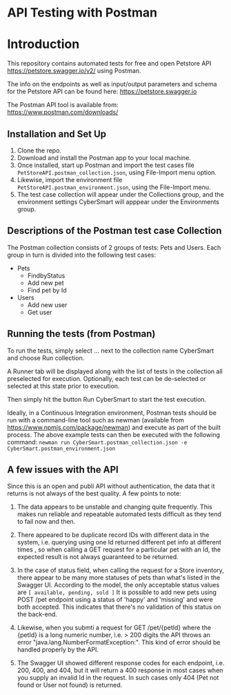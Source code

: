 # API Testing with Postman

# Introduction

This repository contains automated tests for free and open Petstore API https://petstore.swagger.io/v2/ using Postman.

The info on the endpoints as well as input/output parameters and schema for the Petstore API can be found here: https://petstore.swagger.io

The Postman API tool is available from: https://www.postman.com/downloads/

## Installation and Set Up
1. Clone the repo.
2. Download and install the Postman app to your local machine.
3. Once installed, start up Postman and import the test cases file ```PetStoreAPI.postman_collection.json```, using File-Import menu option.
4. Likewise, import the environment file ```PetStoreAPI.postman_environment.json```, using the File-Import menu.
5. The test case collection will appear under the Collections group, and the environment settings CyberSmart will apppear under the Environments group.

## Descriptions of the Postman test case Collection

The Postman collection consists of 2 groups of tests: Pets and Users. Each group in turn is divided into the following test cases:

* Pets
  * FindbyStatus
  * Add new pet
  * Find pet by Id
* Users
  * Add new user
  * Get user


## Running the tests (from Postman)
To run the tests, simply select ... next to the collection name CyberSmart and choose Run collection.

A Runner tab will be displayed along with the list of tests in the collection all preselected for execution. Optionally, each test can be de-selected or selected at this state prior to execution.

Then simply hit the button Run CyberSmart to start the test execution.

Ideally, in a Continuous Integration environment, Postman tests should be run with a command-line tool such as newman (available from https://www.npmjs.com/package/newman) and execute as part of the built process. The above example tests can then be executed with the following command:
`newman run CyberSmart.postman_collection.json -e CyberSmart.postman_environment.json`

## A few issues with the API
Since this is an open and publi API without authentication, the data that it returns is not always of the best quality. A few points to note:

1. The data appears to be unstable and changing quite frequently. This makes run reliable and repeatable automated tests difficult as they tend to fail now and then.

2. There appeared to be duplicate record IDs with different data in the system, i.e. querying using one Id returned different pet info at different times , so when calling a GET request for a particular pet with an Id, the expected result is not always guaranteed to be returned.

3. In the case of status field, when calling the request for a Store inventory, there appear to be many more statuses of pets than what's listed in the Swagger UI.  According to the model, the only acceptable status values are `[ available, pending, sold ]`
It is possible to add new pets using POST /pet endpoint using a status of 'happy' and 'missing' and were both accepted. This indicates that there's no validation of this status on the back-end.

4. Likewise, when you submti a request for GET /pet/{petId} where the {petId} is a long numeric number, i.e. > 200 digits the API throws an error "java.lang.NumberFormatException:". This kind of error should be handled properly by the API.

5. The Swagger UI showed different response codes for each endpoint, i.e. 200, 400, and 404, but it will return a 400 response in most cases when you supply an invalid Id in the request. In such cases only 404 (Pet not found or User not found) is returned.




